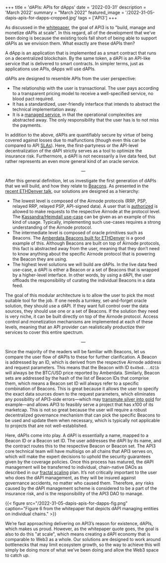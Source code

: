 +++
title = 'dAPIs: APIs for dApps'
date = '2022-03-31'
description = 'March 2022'
summary = "March 2022"
featured_image = '/2022-31-05-dapis-apis-for-dapps-cropped.jpg'
tags = ['API3']
+++

As discussed in the [whitepaper](https://raw.githubusercontent.com/api3dao/api3-whitepaper/master/api3-whitepaper.pdf), the goal of API3 is to "build, manage and monetize dAPIs at scale".
In this regard, all of the development that we’ve been doing is because the existing tools fall short of being able to support dAPIs as we envision them.
What exactly are these dAPIs then?

A dApp is an application that is implemented as a smart contract that runs on a decentralized blockchain.
By the same token, a dAPI is an API-like service that is delivered to smart contracts.
In simpler terms, just as applications use APIs, dApps will use dAPIs.

dAPIs are designed to resemble APIs from the user perspective:

- The relationship with the user is transactional.
The user pays according to a transparent pricing model to receive a well-specified service, no blood pact required.
- It has a standardized, user-friendly interface that intends to abstract the technical implementation away.
- It is a [managed service](https://en.wikipedia.org/wiki/Managed_services), in that the operational complexities are abstracted away.
The only responsibility that the user has is to not miss the payments.

In addition to the above, dAPIs are quantifiably secure by virtue of being covered against losses due to malfunctions (though even this can be compared to API [SLAs](https://en.wikipedia.org/wiki/Service-level_agreement)).
Here, the first-partyness or the API-level decentralization of the dAPI strictly serves as a tool to optimize the insurance risk.
Furthermore, a dAPI is not necessarily a live data feed, but rather represents an even more general kind of an oracle service.

<div style="text-align: center"> — </div>

After this general definition, let us investigate the first generation of dAPIs that we will build, and how they relate to [Beacons](https://medium.com/api3/beacons-building-blocks-for-web3-data-connectivity-df6ad3eb5763).
As presented in the [recent ETHDenver talk](https://www.youtube.com/watch?t=1364&v=94tqEQgTwVg&feature=youtu.be), our solutions are designed as a hierarchy:

- The lowest level is composed of the Airnode protocols (RRP, PSP, relayed RRP, relayed PSP, API-signed data).
A user that is [authorized](https://medium.com/api3/api3dao-development-update-march-2021-7cae9265fdd3) is allowed to make requests to the respective Airnode at the protocol level.
The [Kassandra/Heimdall use-case](https://medium.com/api3/airnode-is-live-on-avalanche-mainnet-powering-kassandras-avalanche-social-index-fdcc963642f) can be given as an example of this kind of usage.
Typically, implementing such use-cases requires a strong understanding of the Airnode protocol.
- The intermediate level is composed of oracle primitives such as Beacons.
The [Amberdata Beacons built for ETHDenver](https://medium.com/api3/announcing-amberdata-beacons-powering-defi-at-ethdenver-330a4084c1b5) is a good example of this.
Although Beacons are built on top of Airnode protocols, this fact is abstracted away from the user, meaning that they don’t need to know anything about the specific Airnode protocol that is powering the Beacon they are using.
- The highest level solutions we will build are dAPIs.
In the live data feed use-case, a dAPI is either a Beacon or a set of Beacons that is wrapped by a higher-level interface.
In other words, by using a dAPI, the user offloads the responsibility of curating the individual Beacons in a data feed.

The goal of this modular architecture is to allow the user to pick the most suitable tool for the job.
If one needs a turnkey, set-and-forget oracle solution, they should use a dAPI.
If they want full control over the data sources, they should use one or a set of Beacons.
If the solution they need is very niche, it can be built directly on top of the Airnode protocol.
Access control and monetization mechanisms are implemented at each of these levels, meaning that an API provider can realistically productize their services to cover this entire spectrum.

<div style="text-align: center"> — </div>

Since the majority of the readers will be familiar with Beacons, let us compare the user flow of dAPIs to these for further clarification.
A Beacon is addressed by an ID, which is derived from the respective Airnode address and request parameters.
This means that the Beacon with ID `0x49e8...021b` will always be the BTC/USD price reported by Amberdata.
Similarly, Beacon sets are addressed by the hash of the list of Beacon IDs that comprise them, which means a Beacon set ID will always refer to a specific combination of Beacons.
This is great because it allows the user to specify the exact data sources down to the request parameters, which eliminates any possibility of API3-side errors—which may [transmute silver into gold](https://blockonomi.com/chainlink-pricing-anomaly/) for example—and allows API3 to feasibly serve a project that has x100 of its marketcap.
This is not so great because the user will require a robust decentralized governance mechanism that can pick the specific Beacons to be used and update them when necessary, which is typically not applicable to projects that are not well-established.

Here, dAPIs come into play.
A dAPI is essentially a name, mapped to a Beacon ID or a Beacon set ID.
The user addresses the dAPI by its name, and the contract routes this to the respective Beacon or Beacon set.
The API3 core technical team will have multisigs on all chains that API3 serves on, which will make the expert decisions to uphold the security guarantees given by the coverage policies.
Once this process has matured, the dAPI management will be transferred to individual, chain-native DAOs as described in our [fractal scaling](https://medium.com/api3/fractal-scaling-of-api3-b3ba78c9dcb7) plan.
It’s not critically important to the user who does the dAPI management, as they will be insured against governance accidents, no matter who caused them.
Therefore, any risks caused by the dAPI management scheme is considered to be a part of the insurance risk, and is the responsibility of the API3 DAO to manage.

{{< figure src="/2022-31-05-dapis-apis-for-dapps-fig.png" caption="Figure 6 from the whitepaper that depicts dAPI managing entities on individual chains." >}}

We’re fast approaching delivering on API3’s reason for existence, dAPIs, which makes us proud.
However, as the whitepaper quote goes, the goal is also to do this "at scale", which means creating a dAPI economy that is comparable to Web3 as a whole.
Our solutions are designed to work around bottlenecks that may limit ecosystem growth, so the way to achieve this will simply be doing more of what we’ve been doing and allow the Web3 space to catch up.

